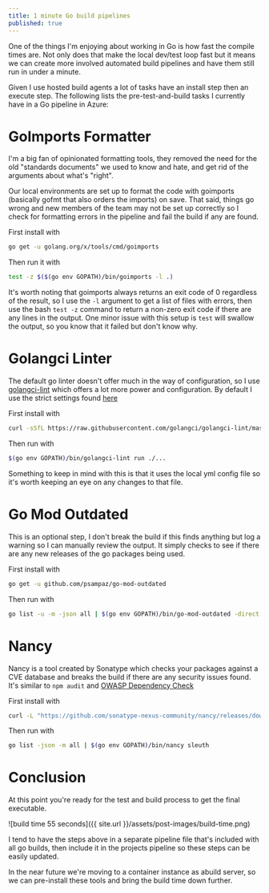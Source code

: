 ```yaml
---
title: 1 minute Go build pipelines
published: true
---
```


One of the things I'm enjoying about working in Go is how fast the compile times are. Not only does that make the local dev/test loop fast but it means we can create more involved automated build pipelines and have them still run in under a minute.

Given I use hosted build agents a lot of tasks have an install step then an execute step. The following lists the pre-test-and-build tasks I currently have in a Go pipeline in Azure:

# GoImports Formatter

I'm a big fan of opinionated formatting tools, they removed the need for the old "standards documents" we used to know and hate, and get rid of the arguments about what's "right".

Our local environments are set up to format the code with goimports (basically gofmt that also orders the imports) on save. That said, things go wrong and new members of the team may not be set up correctly so I check for formatting errors in the pipeline and fail the build if any are found.

First install with

```bash
go get -u golang.org/x/tools/cmd/goimports
```

Then run it with

```bash
test -z $($(go env GOPATH)/bin/goimports -l .)
```

It's worth noting that goimports always returns an exit code of 0 regardless of the result, so I use the `-l` argument to get a list of files with errors, then use the bash `test -z` command to return a non-zero exit code if there are any lines in the output. One minor issue with this setup is `test` will swallow the output, so you know that it failed but don't know why.

# Golangci Linter

The default go linter doesn't offer much in the way of configuration, so I use [golangci-lint](https://golangci-lint.run/) which offers a lot more power and configuration. By default I use the strict settings found [here](https://github.com/golangci/golangci-lint/blob/master/.golangci.yml)

First install with

```bash
curl -sSfL https://raw.githubusercontent.com/golangci/golangci-lint/master/install.sh | sh -s -- -b $(go env GOPATH)/bin v1.32.2
```

Then run with

```bash
$(go env GOPATH)/bin/golangci-lint run ./...
```

Something to keep in mind with this is that it uses the local yml config file so it's worth keeping an eye on any changes to that file.

# Go Mod Outdated

This is an optional step, I don't break the build if this finds anything but log a warning so I can manually review the output. It simply checks to see if there are any new releases of the go packages being used.

First install with

```bash
go get -u github.com/psampaz/go-mod-outdated
```

Then run with

```bash
go list -u -m -json all | $(go env GOPATH)/bin/go-mod-outdated -direct -ci || { echo "##[warning]Some dependencies are out of date"; exit 0; }
```

# Nancy

Nancy is a tool created by Sonatype which checks your packages against a CVE database and breaks the build if there are any security issues found. It's similar to `npm audit` and [OWASP Dependency Check](https://owasp.org/www-project-dependency-check/)

First install with

```bash
curl -L "https://github.com/sonatype-nexus-community/nancy/releases/download/v1.0.1/nancy-linux.amd64-v1.0.1" -o "$(go env GOPATH)/bin/nancy"; chmod +x $(go env GOPATH)/bin/nancy
```

Then run with

```bash
go list -json -m all | $(go env GOPATH)/bin/nancy sleuth
```

# Conclusion

At this point you're ready for the test and build process to get the final executable.

![build time 55 seconds]({{ site.url }}/assets/post-images/build-time.png)

I tend to have the steps above in a separate pipeline file that's included with all go builds, then include it in the projects pipeline so these steps can be easily updated.

In the near future we're moving to a container instance as abuild server, so we can pre-install these tools and bring the build time down further.
